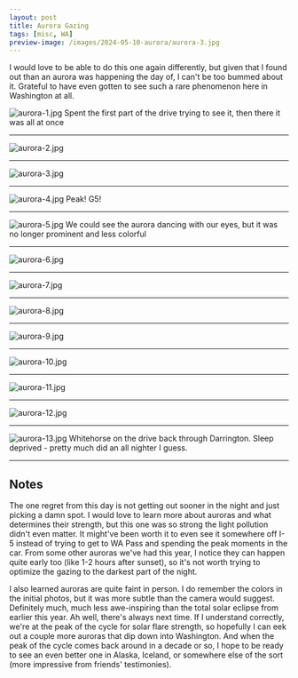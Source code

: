 ```yaml
---
layout: post
title: Aurora Gazing
tags: [misc, WA]
preview-image: /images/2024-05-10-aurora/aurora-3.jpg
---
```


I would love to be able to do this one again differently, but given that I found out than an aurora was happening the day of, I can't be too bummed about it.
Grateful to have even gotten to see such a rare phenomenon here in Washington at all.

<!--more-->

![aurora-1.jpg](/images/2024-05-10-aurora/aurora-1.jpg)
Spent the first part of the drive trying to see it, then there it was all at once

---

![aurora-2.jpg](/images/2024-05-10-aurora/aurora-2.jpg)

---

![aurora-3.jpg](/images/2024-05-10-aurora/aurora-3.jpg)

---

![aurora-4.jpg](/images/2024-05-10-aurora/aurora-4.jpg)
Peak! G5!

---

![aurora-5.jpg](/images/2024-05-10-aurora/aurora-5.jpg)
We could see the aurora dancing with our eyes, but it was no longer prominent and less colorful

---

![aurora-6.jpg](/images/2024-05-10-aurora/aurora-6.jpg)

---

![aurora-7.jpg](/images/2024-05-10-aurora/aurora-7.jpg)

---

![aurora-8.jpg](/images/2024-05-10-aurora/aurora-8.jpg)

---

![aurora-9.jpg](/images/2024-05-10-aurora/aurora-9.jpg)

---

![aurora-10.jpg](/images/2024-05-10-aurora/aurora-10.jpg)

---

![aurora-11.jpg](/images/2024-05-10-aurora/aurora-11.jpg)

---

![aurora-12.jpg](/images/2024-05-10-aurora/aurora-12.jpg)

---

![aurora-13.jpg](/images/2024-05-10-aurora/aurora-13.jpg)
Whitehorse on the drive back through Darrington. Sleep deprived - pretty much did an all nighter I guess.

---

## Notes
The one regret from this day is not getting out sooner in the night and just picking a damn spot.
I would love to learn more about auroras and what determines their strength, but this one was so strong the light pollution didn't even matter.
It might've been worth it to even see it somewhere off I-5 instead of trying to get to WA Pass and spending the peak moments in the car.
From some other auroras we've had this year, I notice they can happen quite early too (like 1-2 hours after sunset), so it's not worth trying to optimize the gazing to the darkest part of the night.

I also learned auroras are quite faint in person.
I do remember the colors in the initial photos, but it was more subtle than the camera would suggest.
Definitely much, much less awe-inspiring than the total solar eclipse from earlier this year.
Ah well, there's always next time.
If I understand correctly, we're at the peak of the cycle for solar flare strength, so hopefully I can eek out a couple more auroras that dip down into Washington.
And when the peak of the cycle comes back around in a decade or so, I hope to be ready to see an even better one in Alaska, Iceland, or somewhere else of the sort (more impressive from friends' testimonies).
